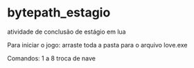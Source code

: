 # bytepath_estagio
 atividade de conclusão de estágio em lua

 Para iniciar o jogo:
 arraste toda a pasta para o arquivo love.exe 

 Comandos:
 1 a 8 troca de nave